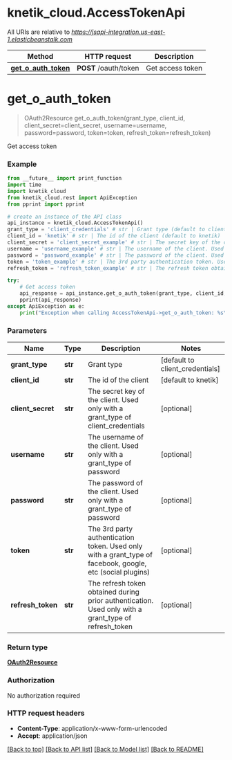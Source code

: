# knetik_cloud.AccessTokenApi

All URIs are relative to *https://jsapi-integration.us-east-1.elasticbeanstalk.com*

Method | HTTP request | Description
------------- | ------------- | -------------
[**get_o_auth_token**](AccessTokenApi.md#get_o_auth_token) | **POST** /oauth/token | Get access token


# **get_o_auth_token**
> OAuth2Resource get_o_auth_token(grant_type, client_id, client_secret=client_secret, username=username, password=password, token=token, refresh_token=refresh_token)

Get access token

### Example 
```python
from __future__ import print_function
import time
import knetik_cloud
from knetik_cloud.rest import ApiException
from pprint import pprint

# create an instance of the API class
api_instance = knetik_cloud.AccessTokenApi()
grant_type = 'client_credentials' # str | Grant type (default to client_credentials)
client_id = 'knetik' # str | The id of the client (default to knetik)
client_secret = 'client_secret_example' # str | The secret key of the client.  Used only with a grant_type of client_credentials (optional)
username = 'username_example' # str | The username of the client. Used only with a grant_type of password (optional)
password = 'password_example' # str | The password of the client. Used only with a grant_type of password (optional)
token = 'token_example' # str | The 3rd party authentication token. Used only with a grant_type of facebook, google, etc (social plugins) (optional)
refresh_token = 'refresh_token_example' # str | The refresh token obtained during prior authentication. Used only with a grant_type of refresh_token (optional)

try: 
    # Get access token
    api_response = api_instance.get_o_auth_token(grant_type, client_id, client_secret=client_secret, username=username, password=password, token=token, refresh_token=refresh_token)
    pprint(api_response)
except ApiException as e:
    print("Exception when calling AccessTokenApi->get_o_auth_token: %s\n" % e)
```

### Parameters

Name | Type | Description  | Notes
------------- | ------------- | ------------- | -------------
 **grant_type** | **str**| Grant type | [default to client_credentials]
 **client_id** | **str**| The id of the client | [default to knetik]
 **client_secret** | **str**| The secret key of the client.  Used only with a grant_type of client_credentials | [optional] 
 **username** | **str**| The username of the client. Used only with a grant_type of password | [optional] 
 **password** | **str**| The password of the client. Used only with a grant_type of password | [optional] 
 **token** | **str**| The 3rd party authentication token. Used only with a grant_type of facebook, google, etc (social plugins) | [optional] 
 **refresh_token** | **str**| The refresh token obtained during prior authentication. Used only with a grant_type of refresh_token | [optional] 

### Return type

[**OAuth2Resource**](OAuth2Resource.md)

### Authorization

No authorization required

### HTTP request headers

 - **Content-Type**: application/x-www-form-urlencoded
 - **Accept**: application/json

[[Back to top]](#) [[Back to API list]](../README.md#documentation-for-api-endpoints) [[Back to Model list]](../README.md#documentation-for-models) [[Back to README]](../README.md)

